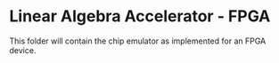 Linear Algebra Accelerator - FPGA
=================================

This folder will contain the chip emulator as implemented for an FPGA device. 